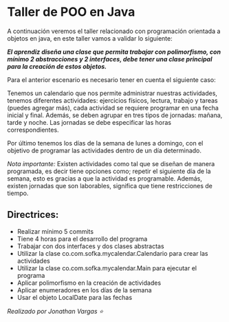 # Taller de POO en Java

A continuación veremos el taller relacionado con programación orientada a objetos en java, en este taller vamos a validar lo siguiente:

***El aprendiz diseña una clase que permita trabajar con polimorfismo, con mínimo 2 abstracciones y 2 interfaces, debe tener una clase principal para la creación de estos objetos.***

Para el anterior escenario es necesario tener en cuenta el siguiente caso:

Tenemos un calendario que nos permite administrar nuestras actividades, tenemos diferentes actividades: ejercicios físicos, lectura, trabajo y tareas (puedes agregar más), cada actividad se requiere programar en una fecha inicial y final. Además, se deben agrupar en tres tipos de jornadas: mañana, tarde y noche. Las jornadas se debe especificar las horas correspondientes.

Por último tenemos los días de la semana de lunes a domingo, con el objetivo de programar las actividades dentro de un día determinado. 


*Nota importante:*
Existen actividades como tal que se diseñan de manera programada, es decir tiene opciones como; repetir el siguiente día de la semana, esto es gracias a que la actividad es programable. Además, existen jornadas que son laborables, significa que tiene restricciones de tiempo. 

## Directrices: 
- Realizar mínimo 5 commits
- Tiene 4 horas para el desarrollo del programa
- Trabajar con dos interfaces y dos clases abstractas 
- Utilizar la clase co.com.sofka.mycalendar.Calendario para crear las actividades
- Utilizar la clase co.com.sofka.mycalendar.Main para ejecutar el programa
- Aplicar polimorfismo en la creación de actividades
- Aplicar enumeradores en los días de la semana
- Usar el objeto LocalDate para las fechas


*Realizado por Jonathan Vargas :star:* 
